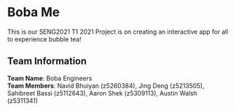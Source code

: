 # Boba Me
This is our SENG2021 T1 2021 Project is on creating an interactive app for all to experience bubble tea!

## Team Information
**Team Name**: Boba Engineers  
**Team Members**: Navid Bhuiyan (z5260384), Jing Deng (z5213505), Sahibreet Bassi (z5112643), Aaron Shek (z5309113), Austin Walsh (z5311341)  
